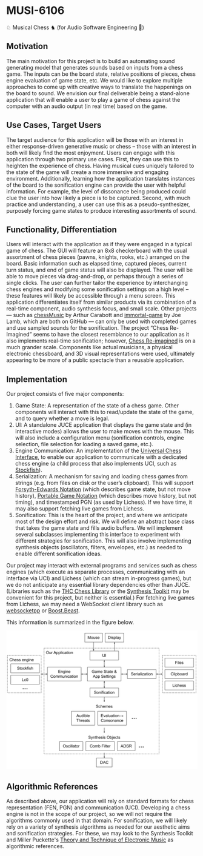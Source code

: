 # MUSI-6106
♘ Musical Chess ♞ (for Audio Software Engineering 🚀)

## Motivation
The main motivation for this project is to build an automating sound generating model that generates sounds based on inputs from a chess game. The inputs can be the board state, relative positions of pieces, chess engine evaluation of game state, etc. We would like to explore multiple approaches to come up with creative ways to translate the happenings on the board to sound. We envision our final deliverable being a stand-alone application that will enable a user to play a game of chess against the computer with an audio output (in real time) based on the game.

## Use Cases, Target Users
The target audience for this application will be those with an interest in either response-driven generative music or chess – those with an interest in both will likely find the most enjoyment. Users can engage with this application through two primary use cases. First, they can use this to heighten the experience of chess. Having musical cues uniquely tailored to the state of the game will create a more immersive and engaging environment. Additionally, learning how the application translates instances of the board to the sonification engine can provide the user with helpful information. For example, the level of dissonance being produced could clue the user into how likely a piece is to be captured. Second, with much practice and understanding, a user can use this as a pseudo-synthesizer, purposely forcing game states to produce interesting assortments of sound.

## Functionality, Differentiation
Users will interact with the application as if they were engaged in a typical game of chess. The GUI will feature an 8x8 checkerboard with the usual assortment of chess pieces (pawns, knights, rooks, etc.) arranged on the board. Basic information such as elapsed time, captured pieces, current turn status, and end of game status will also be displayed. The user will be able to move pieces via drag-and-drop, or perhaps through a series of single clicks. The user can further tailor the experience by interchanging chess engines and modifying some sonification settings on a high level – these features will likely be accessible through a menu screen.
This application differentiates itself from similar products via its combination of a real-time component, audio synthesis focus, and small scale. Other projects — such as [chessMusic](https://github.com/acarabott/chessMusic) by Arthur Carabott and [immortal-game](https://github.com/joelamb/immortal-game) by Joe Lamb, which are both on GitHub — can only be used with completed games and use sampled sounds for the sonification. The project “Chess Re-Imagined” seems to have the closest resemblance to our application as it also implements real-time sonification; however, [Chess Re-imagined](https://artscilab.atec.io/blog/chess-re-imagined) is on a much grander scale. Components like actual musicians, a physical electronic chessboard, and 3D visual representations were used, ultimately appearing to be more of a public spectacle than a reusable application.

## Implementation
Our project consists of five major components:
1. Game State: A representation of the state of a chess game. Other components will interact with this to read/update the state of the game, and to query whether a move is legal.
2. UI: A standalone JUCE application that displays the game state and (in interactive modes) allows the user to make moves with the mouse. This will also include a configuration menu (sonification controls, engine selection, file selection for loading a saved game, etc.).
3. Engine Communication: An implementation of the [Universal Chess Interface](https://en.wikipedia.org/wiki/Universal_Chess_Interface), to enable our application to communicate with a dedicated chess engine (a child process that also implements UCI, such as [Stockfish](https://stockfishchess.org/)).
4. Serialization: A mechanism for saving and loading chess games from strings (e.g. from files on disk or the user’s clipboard). This will support [Forsyth-Edwards Notation](https://en.wikipedia.org/wiki/Forsyth%E2%80%93Edwards_Notation) (which describes game state, but not move history), [Portable Game Notation](https://en.wikipedia.org/wiki/Portable_Game_Notation) (which describes move history, but not timing), and timestamped PGN (as used by Lichess). If we have time, it may also support fetching live games from Lichess.
5. Sonification: This is the heart of the project, and where we anticipate most of the design effort and risk. We will define an abstract base class that takes the game state and fills audio buffers. We will implement several subclasses implementing this interface to experiment with different strategies for sonification. This will also involve implementing synthesis objects (oscillators, filters, envelopes, etc.) as needed to enable different sonification ideas.

Our project may interact with external programs and services such as chess engines (which execute as separate processes, communicating with an interface via UCI) and Lichess (which can stream in-progress games), but we do not anticipate any essential library dependencies other than JUCE. (Libraries such as the [THC Chess Library](https://github.com/billforsternz/thc-chess-library) or the [Synthesis Toolkit](https://github.com/thestk/stk) may be convenient for this project, but neither is essential.) For fetching live games from Lichess, we may need a WebSocket client library such as [websocketpp](https://github.com/zaphoyd/websocketpp) or [Boost.Beast](https://www.boost.org/doc/libs/1_78_0/libs/beast/doc/html/index.html).

This information is summarized in the figure below.

![Block Diagram](block_diagram.svg)

## Algorithmic References
As described above, our application will rely on standard formats for chess representation (FEN, PGN) and communication (UCI). Developing a chess engine is not in the scope of our project, so we will not require the algorithms commonly used in that domain. For sonification, we will likely rely on a variety of synthesis algorithms as needed for our aesthetic aims and sonification strategies. For these, we may look to the Synthesis Toolkit and Miller Puckette's [Theory and Technique of Electronic Music](http://msp.ucsd.edu/techniques/latest/book-html/) as algorithmic references.

